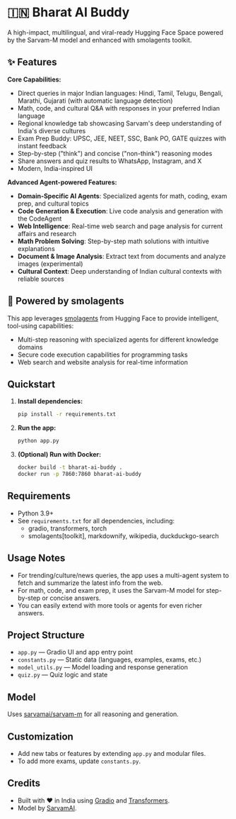 # 🇮🇳 Bharat AI Buddy

A high-impact, multilingual, and viral-ready Hugging Face Space powered by the Sarvam-M model and enhanced with smolagents toolkit.

## ✨ Features

**Core Capabilities:**
- Direct queries in major Indian languages: Hindi, Tamil, Telugu, Bengali, Marathi, Gujarati (with automatic language detection)
- Math, code, and cultural Q&A with responses in your preferred Indian language
- Regional knowledge tab showcasing Sarvam's deep understanding of India's diverse cultures
- Exam Prep Buddy: UPSC, JEE, NEET, SSC, Bank PO, GATE quizzes with instant feedback
- Step-by-step ("think") and concise ("non-think") reasoning modes
- Share answers and quiz results to WhatsApp, Instagram, and X
- Modern, India-inspired UI

**Advanced Agent-powered Features:**
- **Domain-Specific AI Agents**: Specialized agents for math, coding, exam prep, and cultural topics
- **Code Generation & Execution**: Live code analysis and generation with the CodeAgent
- **Web Intelligence**: Real-time web search and page analysis for current affairs and research
- **Math Problem Solving**: Step-by-step math solutions with intuitive explanations
- **Document & Image Analysis**: Extract text from documents and analyze images (experimental)
- **Cultural Context**: Deep understanding of Indian cultural contexts with reliable sources

## 🧠 Powered by smolagents

This app leverages [smolagents](https://github.com/huggingface/smolagents) from Hugging Face to provide intelligent, tool-using capabilities:
- Multi-step reasoning with specialized agents for different knowledge domains
- Secure code execution capabilities for programming tasks
- Web search and website analysis for real-time information

## Quickstart

1. **Install dependencies:**
   ```bash
   pip install -r requirements.txt
   ```
2. **Run the app:**
   ```bash
   python app.py
   ```
3. **(Optional) Run with Docker:**
   ```bash
   docker build -t bharat-ai-buddy .
   docker run -p 7860:7860 bharat-ai-buddy
   ```

## Requirements

- Python 3.9+
- See `requirements.txt` for all dependencies, including:
  - gradio, transformers, torch
  - smolagents[toolkit], markdownify, wikipedia, duckduckgo-search

## Usage Notes
- For trending/culture/news queries, the app uses a multi-agent system to fetch and summarize the latest info from the web.
- For math, code, and exam prep, it uses the Sarvam-M model for step-by-step or concise answers.
- You can easily extend with more tools or agents for even richer answers.

## Project Structure

- `app.py` — Gradio UI and app entry point
- `constants.py` — Static data (languages, examples, exams, etc.)
- `model_utils.py` — Model loading and response generation
- `quiz.py` — Quiz logic and state

## Model
Uses [sarvamai/sarvam-m](https://huggingface.co/sarvamai/sarvam-m) for all reasoning and generation.

## Customization
- Add new tabs or features by extending `app.py` and modular files.
- To add more exams, update `constants.py`.

## Credits
- Built with ❤️ in India using [Gradio](https://gradio.app/) and [Transformers](https://huggingface.co/docs/transformers/index).
- Model by [SarvamAI](https://huggingface.co/sarvamai/sarvam-m).
